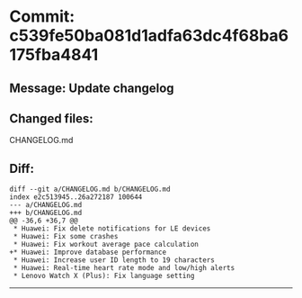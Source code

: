 # Commit: c539fe50ba081d1adfa63dc4f68ba6175fba4841
## Message: Update changelog
## Changed files:
CHANGELOG.md

## Diff:
```
diff --git a/CHANGELOG.md b/CHANGELOG.md
index e2c513945..26a272187 100644
--- a/CHANGELOG.md
+++ b/CHANGELOG.md
@@ -36,6 +36,7 @@
 * Huawei: Fix delete notifications for LE devices
 * Huawei: Fix some crashes
 * Huawei: Fix workout average pace calculation
+* Huawei: Improve database performance
 * Huawei: Increase user ID length to 19 characters
 * Huawei: Real-time heart rate mode and low/high alerts
 * Lenovo Watch X (Plus): Fix language setting
```
-----------------------------------
